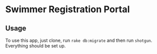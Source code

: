 # Swimmer Registration Portal
## Usage

To use this app, just clone, run `rake db:migrate` and then run `shotgun`.
Everything should be set up.
